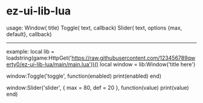 # ez-ui-lib-lua
usage:
Window(<string> title)
   Toggle(<string> text, <function> callback)
   Slider(<string> text, <table> options {max, default}, <function> callback)
   ______________________________________________________________________
   example:
   local lib = loadstring(game:HttpGet('https://raw.githubusercontent.com/123456789qwerty0/ez-ui-lib-lua/main/main.lua'))()
local window = lib:Window('title here')

window:Toggle('toggle', function(enabled)
     print(enabled)
end)

window:Slider('slider', {
     max = 80,
     def = 20
}, function(value)
     print(value)
end)
